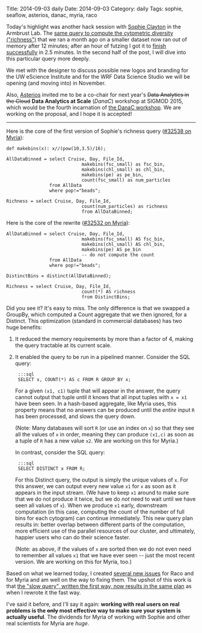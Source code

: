 Title: 2014-09-03 daily
Date: 2014-09-03
Category: daily
Tags: sophie, seaflow, asterios, danac, myria, raco

Today's highlight was another hack session with [Sophie Clayton](http://r.halper.in/coauth/sclayton) in the Armbrust Lab. The [same query to compute the cytometric diversity ("richness")](https://demo.myria.cs.washington.edu/queries?max=32528&limit=1) that we ran a month ago on a smaller dataset now ran out of memory after 12 minutes; after an hour of futzing I got it to [finish successfully](https://demo.myria.cs.washington.edu/queries?max=32532&limit=1) in 2.5 minutes. In the second half of the post, I will dive into this particular query more deeply.

We met with the designer to discuss possible new logos and branding for the UW eScience Institute and for the WRF Data Science Studio we will be opening (and moving into) in November.

Also, [Asterios](http://r.halper.in/people/asterios) invited me to be a co-chair for next year's <strike>Data Analytics in the Cloud</strike> **Data Analytics at Scale** (*DanaC*) workshop at SIGMOD 2015, which would be the fourth incarnation of [the DanaC workshop](http://danac-workshop.dima.tu-berlin.de/). We are working on the proposal, and I hope it is accepted!

------------------------------------------------------------------------------------------------------------------------------------------------------------------------------------

Here is the core of the first version of Sophie's richness query ([#32538 on Myria](https://demo.myria.cs.washington.edu/queries?max=32528&limit=1)):

```
def makebins(x): x//(pow(10,3.5)/16);

AllDataBinned = select Cruise, Day, File_Id,
                            makebins(fsc_small) as fsc_bin,
                            makebins(chl_small) as chl_bin,
                            makebins(pe) as pe_bin,
                            count(fsc_small) as num_particles
                from AllData
                where pop!="beads";
                            
Richness = select Cruise, Day, File_Id,
                            count(num_particles) as richness
                            from AllDataBinned;
```

Here is the core of the rewrite ([#32532 on Myria](https://demo.myria.cs.washington.edu/queries?max=32532&limit=1)):

```
AllDataBinned = select Cruise, Day, File_Id,
                            makebins(fsc_small) AS fsc_bin,
                            makebins(chl_small) AS chl_bin,
                            makebins(pe) AS pe_bin
                            -- do not compute the count
                from AllData
                where pop!="beads";

DistinctBins = distinct(AllDataBinned);

Richness = select Cruise, Day, File_Id,
                            count(*) AS richness
                            from DistinctBins;
```

Did you see it? It's easy to miss. The only difference is that we swapped a GroupBy, which computed a Count aggregate that we then ignored, for a Distinct. This optimization (standard in commercial databases) has two huge benefits:

1. It reduced the memory requirements by more than a factor of 4, making the query tractable at its current scale.
2. It enabled the query to be run in a pipelined manner. Consider the SQL query:

        :::sql
        SELECT x, COUNT(*) AS c FROM R GROUP BY x;

    For a given `(x1, c1)` tuple that will appear in the answer, the query cannot output that tuple until it knows that all input tuples with `x = x1` have been seen. In a hash-based aggregate, like Myria uses, this property means that no answers can be produced until the _entire_ input `R` has been processed, and slows the query down.

    (Note: Many databases will sort `R` (or use an index on `x`) so that they see all the values of `x` in order, meaning they can produce `(x1,c)` as soon as a tuple of `R` has a new value `x2`. We are working on this for Myria.)
    
    In contrast, consider the SQL query:
    
        :::sql
        SELECT DISTINCT x FROM R;
    
    For this Distinct query, the output is simply the unique values of `x`. For this answer, we can output every new value `x1` for `x` as soon as it appears in the input stream. (We have to keep `x1` around to make sure that we do not produce it twice, but we do *not* need to wait until we have seen all values of `x`). When we produce `x1` early, downstream computation (in this case, computing the count of the number of full bins for each cytogram) can continue immediately. This new query plan results in: better overlap between different parts of the computation, more efficient use of the parallel resources of our cluster, and ultimately, happier users who can do their science faster.

    (Note: as above, if the values of `x` are sorted then we do not even need to remember all values `x1` that we have ever seen -- just the most recent version. We are working on this for Myria, too.)

Based on what we learned today, I created [several new issues](https://github.com/dhalperi?tab=contributions&from=2014-09-03) for Raco and for Myria and am well on the way to fixing them. The upshot of this work is that [the "slow query", written the first way, now results in the same plan](https://github.com/uwescience/raco/pull/312#issue-41881779) as when I rewrote it the fast way.

I've said it before, and I'll say it again: **working with real users on real problems is the <strike>only</strike> most effective way to make sure your system is actually useful**. The dividends for Myria of working with Sophie and other real scientists for Myria are *huge*.